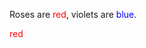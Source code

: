 

Roses are <span style="color:red">red</span>, violets are <span style="color:blue">blue</span>.

<font color = 'red'> red </font>



